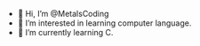 - 👋 Hi, I’m @MetalsCoding
- 👀 I’m interested in learning computer language.
- 🌱 I’m currently learning C.

<!---
MetalsCoding/MetalsCoding is a ✨ special ✨ repository because its `README.md` (this file) appears on your GitHub profile.
You can click the Preview link to take a look at your changes.
--->
